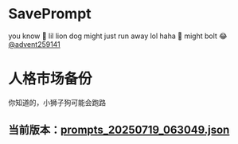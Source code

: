 # SavePrompt
you know 🫠 lil lion dog might just run away lol
haha 🐶 might bolt 😂 [@advent259141](https://github.com/advent259141)

# 人格市场备份
你知道的，小狮子狗可能会跑路

## 当前版本：[prompts_20250719_063049.json](https://github.com/Larch-C/SavePrompt/blob/main/prompts_20250719_063049.json)
